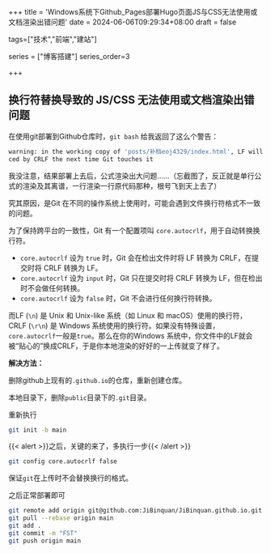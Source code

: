 +++
title = 'Windows系统下Github_Pages部署Hugo页面JS与CSS无法使用或文档渲染出错问题'
date = 2024-06-06T09:29:34+08:00
draft = false

tags=["技术","前端","建站"]

series = ["博客搭建"]
series_order=3

+++

## 换行符替换导致的 JS/CSS 无法使用或文档渲染出错问题

 在使用git部署到Github仓库时，`git bash` 给我返回了这么个警告：

```bash
warning: in the working copy of 'posts/补档eoj4329/index.html', LF will be repla
ced by CRLF the next time Git touches it
```

我没注意，结果部署上去后，公式渲染出大问题……（忘截图了，反正就是单行公式的渲染及其离谱，一行渲染一行原代码那种，根号飞到天上去了）

究其原因，是Git 在不同的操作系统上使用时，可能会遇到文件换行符格式不一致的问题。

为了保持跨平台的一致性，Git 有一个配置项叫 `core.autocrlf`，用于自动转换换行符。

- `core.autocrlf` 设为 `true` 时，Git 会在检出文件时将 LF 转换为 CRLF，在提交时将 CRLF 转换为 LF。
- `core.autocrlf` 设为 `input` 时，Git 只在提交时将 CRLF 转换为 LF，但在检出时不会做任何转换。
- `core.autocrlf` 设为 `false` 时，Git 不会进行任何换行符转换。

而LF (`\n`) 是 Unix 和 Unix-like 系统（如 Linux 和 macOS）使用的换行符，CRLF (`\r\n`) 是 Windows 系统使用的换行符。如果没有特殊设置，`core.autocrlf`一般是`true`。那么在你的Windows 系统中，你文件中的LF就会被“贴心的”换成CRLF，于是你本地渲染的好好的一上传就变了样了。

**解决方法：**

删除github上现有的`.github.io`的仓库，重新创建仓库。

本地目录下，删除`public`目录下的`.git`目录。

重新执行

```bash
git init -b main
```

{{< alert >}}之后，关键的来了，多执行一步{{< /alert >}}

```bash
git config core.autocrlf false
```

保证`git`在上传时不会替换换行的格式。

之后正常部署即可

```bash
git remote add origin git@github.com:JiBinquan/JiBinquan.github.io.git
git pull --rebase origin main
git add .
git commit -m "FST"
git push origin main
```



